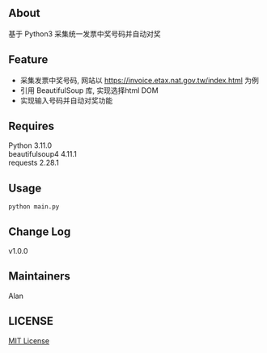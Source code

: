 ## About
基于 Python3 采集统一发票中奖号码并自动对奖

## Feature

* 采集发票中奖号码, 网站以 https://invoice.etax.nat.gov.tw/index.html 为例
* 引用 BeautifulSoup 库, 实现选择html DOM
* 实现输入号码并自动对奖功能

## Requires
Python 3.11.0  
beautifulsoup4 4.11.1  
requests 2.28.1  

## Usage
```
python main.py
```

## Change Log
v1.0.0  

## Maintainers
Alan

## LICENSE
[MIT License](https://github.com/joanbabyfet/receipt_lottery/blob/master/LICENSE)